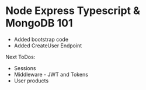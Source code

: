 # Node Express Typescript & MongoDB 101

* Added bootstrap code
* Added CreateUser Endpoint

Next ToDos:

* Sessions
* Middleware - JWT and Tokens
* User products

